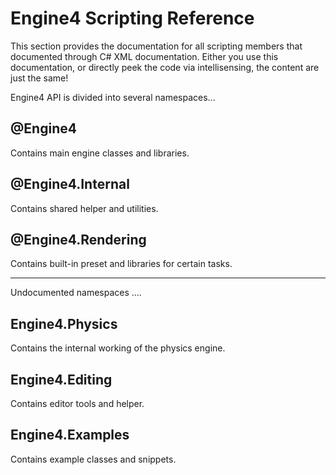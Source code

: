# Engine4 Scripting Reference

This section provides the documentation for all scripting members that documented through C# XML documentation. Either you use this documentation, or directly peek the code via intellisensing, the content are just the same!

Engine4 API is divided into several namespaces...

## @Engine4

Contains main engine classes and libraries.

## @Engine4.Internal

Contains shared helper and utilities.

## @Engine4.Rendering

Contains built-in preset and libraries for certain tasks.

***

Undocumented namespaces ....

## Engine4.Physics

Contains the internal working of the physics engine.

## Engine4.Editing

Contains editor tools and helper.

## Engine4.Examples

Contains example classes and snippets.